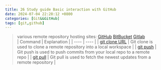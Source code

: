 ```yaml
---
title: 26 Study guide Basic interaction with GitHub  
date: 2024-07-04 22:28:12 +0800  
categories: [Git&&GitHub]  
tags: [git,github]  
---  
```


> various remote repository hosting sites: [GitHub](http://github.com/) [BitBucket](https://bitbucket.org/product) [Gitlab](https://gitlab.com/)  
| Command | Explanation |
| ---- | ---- |
| [git clone URL](https://git-scm.com/docs/git-clone) | Git clone is used to clone a remote repository into a local workspace |
| [git push](https://git-scm.com/docs/git-push) | Git push is used to push commits from your local repo to a remote repo |
| [git pull](https://git-scm.com/docs/git-pull) | Git pull is used to fetch the newest updates from a remote repository |
